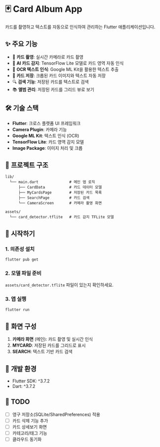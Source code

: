 # 🃏 Card Album App

카드를 촬영하고 텍스트를 자동으로 인식하여 관리하는 Flutter 애플리케이션입니다.

## ✨ 주요 기능

- 📸 **카드 촬영**: 실시간 카메라로 카드 촬영
- 🤖 **AI 카드 감지**: TensorFlow Lite 모델로 카드 영역 자동 인식
- 📝 **OCR 텍스트 인식**: Google ML Kit을 활용한 텍스트 추출
- 💾 **카드 저장**: 크롭된 카드 이미지와 텍스트 자동 저장
- 🔍 **검색 기능**: 저장된 카드를 텍스트로 검색
- 📚 **앨범 관리**: 저장된 카드를 그리드 뷰로 보기

## 🛠 기술 스택

- **Flutter**: 크로스 플랫폼 UI 프레임워크
- **Camera Plugin**: 카메라 기능
- **Google ML Kit**: 텍스트 인식 (OCR)
- **TensorFlow Lite**: 카드 영역 감지 모델
- **Image Package**: 이미지 처리 및 크롭

## 📁 프로젝트 구조

```
lib/
  └── main.dart              # 메인 앱 로직
      ├── CardData           # 카드 데이터 모델
      ├── MyCardsPage        # 저장된 카드 목록
      ├── SearchPage         # 카드 검색
      └── CameraScreen       # 카메라 촬영 화면

assets/
  └── card_detector.tflite   # 카드 감지 TFLite 모델
```

## 🚀 시작하기

### 1. 의존성 설치
```bash
flutter pub get
```

### 2. 모델 파일 준비
`assets/card_detector.tflite` 파일이 있는지 확인하세요.

### 3. 앱 실행
```bash
flutter run
```

## 📱 화면 구성

1. **카메라 화면** (메인): 카드 촬영 및 실시간 인식
2. **MYCARD**: 저장된 카드를 그리드로 표시
3. **SEARCH**: 텍스트 기반 카드 검색

## 🔧 개발 환경

- Flutter SDK: ^3.7.2
- Dart: ^3.7.2

## 📝 TODO

- [ ] 영구 저장소(SQLite/SharedPreferences) 적용
- [ ] 카드 삭제 기능 추가
- [ ] 카드 상세보기 화면
- [ ] 카테고리/태그 기능
- [ ] 클라우드 동기화 
